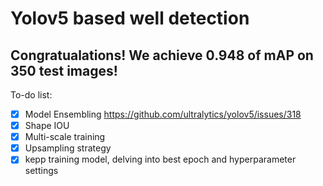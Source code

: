 # Yolov5 based well detection
## Congratualations! We achieve 0.948 of mAP on 350 test images!
 To-do list:
 - [x] Model Ensembling
 https://github.com/ultralytics/yolov5/issues/318
 - [x] Shape IOU
 - [x] Multi-scale training
 - [x] Upsampling strategy
 - [x] kepp training model, delving into best epoch and hyperparameter settings
